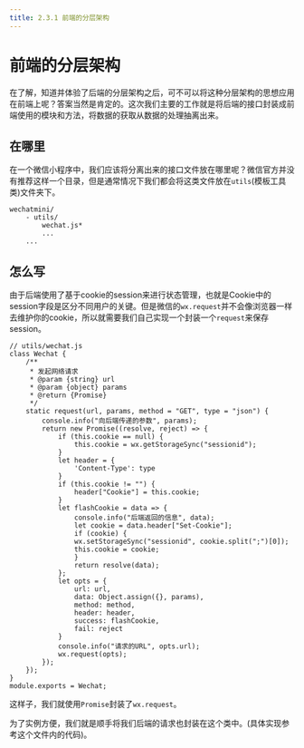 ```yaml
---
title: 2.3.1 前端的分层架构
---
```


# 前端的分层架构

在了解，知道并体验了后端的分层架构之后，可不可以将这种分层架构的思想应用在前端上呢？答案当然是肯定的。这次我们主要的工作就是将后端的接口封装成前端使用的模块和方法，将数据的获取从数据的处理抽离出来。

## 在哪里

在一个微信小程序中，我们应该将分离出来的接口文件放在哪里呢？微信官方并没有推荐这样一个目录，但是通常情况下我们都会将这类文件放在`utils`(模板工具类)文件夹下。

    wechatmini/
        - utils/
            wechat.js*
            ...
        ...

## 怎么写

由于后端使用了基于cookie的session来进行状态管理，也就是Cookie中的session字段是区分不同用户的关键。但是微信的`wx.request`并不会像浏览器一样去维护你的cookie，所以就需要我们自己实现一个封装一个`request`来保存session。

    // utils/wechat.js
    class Wechat {
        /**
         * 发起网络请求
         * @param {string} url  
         * @param {object} params 
         * @return {Promise} 
         */
        static request(url, params, method = "GET", type = "json") {
            console.info("向后端传递的参数", params);
            return new Promise((resolve, reject) => {
                if (this.cookie == null) {
                    this.cookie = wx.getStorageSync("sessionid");
                }
                let header = {
                    'Content-Type': type
                }
                if (this.cookie != "") {
                    header["Cookie"] = this.cookie;
                }
                let flashCookie = data => {
                    console.info("后端返回的信息", data);
                    let cookie = data.header["Set-Cookie"];
                    if (cookie) {
                    wx.setStorageSync("sessionid", cookie.split(";")[0]);
                    this.cookie = cookie;
                    }
                    return resolve(data);
                };
                let opts = {
                    url: url,
                    data: Object.assign({}, params),
                    method: method,
                    header: header,
                    success: flashCookie,
                    fail: reject
                }
                console.info("请求的URL", opts.url);
                wx.request(opts);
            });
        });
    }
    module.exports = Wechat;

这样子，我们就使用`Promise`封装了`wx.request`。

为了实例方便，我们就是顺手将我们后端的请求也封装在这个类中。(具体实现参考这个文件内的代码)。

